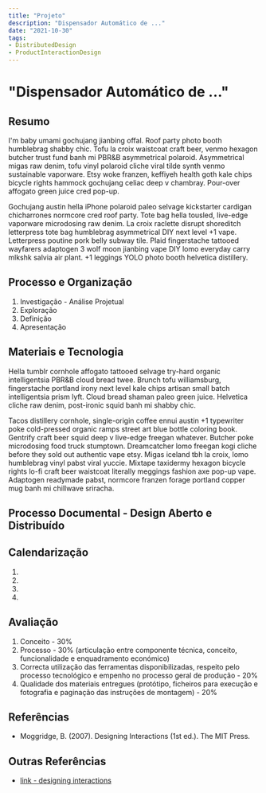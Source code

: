 ```yaml
---
title: "Projeto"
description: "Dispensador Automático de ..."
date: "2021-10-30"
tags:
- DistributedDesign
- ProductInteractionDesign
---
```


# **"Dispensador Automático de ..."**

## Resumo

I'm baby umami gochujang jianbing offal. Roof party photo booth humblebrag shabby chic. Tofu la croix waistcoat craft beer, venmo hexagon butcher trust fund banh mi PBR&B asymmetrical polaroid. Asymmetrical migas raw denim, tofu vinyl polaroid cliche viral tilde synth venmo sustainable vaporware. Etsy woke franzen, keffiyeh health goth kale chips bicycle rights hammock gochujang celiac deep v chambray. Pour-over affogato green juice cred pop-up.

Gochujang austin hella iPhone polaroid paleo selvage kickstarter cardigan chicharrones normcore cred roof party. Tote bag hella tousled, live-edge vaporware microdosing raw denim. La croix raclette disrupt shoreditch letterpress tote bag humblebrag asymmetrical DIY next level +1 vape. Letterpress poutine pork belly subway tile. Plaid fingerstache tattooed wayfarers adaptogen 3 wolf moon jianbing vape DIY lomo everyday carry mlkshk salvia air plant. +1 leggings YOLO photo booth helvetica distillery.

## Processo e Organização

1. Investigação - Análise Projetual
2. Exploração
3. Definição
4. Apresentação

## Materiais e Tecnologia

Hella tumblr cornhole affogato tattooed selvage try-hard organic intelligentsia PBR&B cloud bread twee. Brunch tofu williamsburg, fingerstache portland irony next level kale chips artisan small batch intelligentsia prism lyft. Cloud bread shaman paleo green juice. Helvetica cliche raw denim, post-ironic squid banh mi shabby chic.

Tacos distillery cornhole, single-origin coffee ennui austin +1 typewriter poke cold-pressed organic ramps street art blue bottle coloring book. Gentrify craft beer squid deep v live-edge freegan whatever. Butcher poke microdosing food truck stumptown. Dreamcatcher lomo freegan kogi cliche before they sold out authentic vape etsy. Migas iceland tbh la croix, lomo humblebrag vinyl pabst viral yuccie. Mixtape taxidermy hexagon bicycle rights lo-fi craft beer waistcoat literally meggings fashion axe pop-up vape. Adaptogen readymade pabst, normcore franzen forage portland copper mug banh mi chillwave sriracha.
## Processo Documental - Design Aberto e Distribuído


## Calendarização

1.
2.
3.
4.


## Avaliação

1. Conceito - 30%
2. Processo - 30% (articulação entre componente técnica, conceito, funcionalidade e enquadramento económico)
3. Correcta utilização das ferramentas disponibilizadas, respeito pelo processo tecnológico e empenho no processo geral de produção - 20%
4. Qualidade dos materiais entregues (protótipo, ficheiros para execução e fotografia e paginação das instruções de montagem) - 20%


## Referências

* Moggridge, B. (2007). Designing Interactions (1st ed.). The MIT Press.


## Outras Referências

* [link - designing interactions](https://www.designinginteractions.com/)

